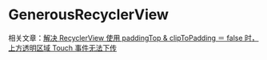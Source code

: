 # GenerousRecyclerView
相关文章：[解决 RecyclerView 使用 paddingTop & clipToPadding ＝ false 时，上方透明区域 Touch 事件无法下传](http://drakeet.me/fix-recyclerview-use-paddingtop-cliptopadding-false-touch-event)
